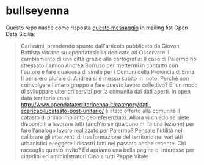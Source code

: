 # bullseyenna

Questo repo nasce come risposta [questo messaggio](https://groups.google.com/forum/?utm_medium=email&utm_source=footer#!msg/opendatasicilia/3Dig3Kcy9gY/ev1ZqSgHBAAJ) in mailing list Open Data Sicilia:

>Carissimi, 
>prendendo spunto dall'articolo pubblicato da Giovan Battista Vitrano su opendatasicilia dedicato ad Osservare il cambiamento di una città grazie alla cartografia: il caso di Palermo  ho stressato l'amico Andrea Borruso per mettermi in contatto con l'autore e fare qualcosa di simile per i Comuni della Provincia di Enna.
>Il pensiero plurale di Andrea si è messo subito in moto.
>Perchè non coinvolgere l'intero gruppo a fare questo lavoro collettivo?
>E' un modo di sviluppare ulteriori servizi per la comunità dai dati aperti.
>In open data territorio enna http://www.opendataterritorioenna.it/category/dati-scaricabili/catasto-post-unitario/
>è stato offerto alla comunità il catasto di primo impianto georeferenziato.
>Allora vi chiedo se siete disponibili a lavorare tutti (anch'io se qualcuno mi fa una lezione)  per fare l'analogo lavoro realizzato per Palermo?
>Pensate l'utilità nel calibrare gli interventi di trasformazione del territorio nei vari atti urbanistici e leggere i disastri fatti nel passato anche recente.
>Chi raccoglie questo invito? Ed apriamo una bella pagina di interesse per cittadini ed amministratori
>Ciao a tutti
>Peppe Vitale
